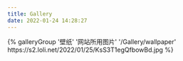 ```yaml
---
title: Gallery
date: 2022-01-24 14:28:27
---
```

<div class="gallery-group-main">
{% galleryGroup '壁纸' '网站所用图片' '/Gallery/wallpaper' https://s2.loli.net/2022/01/25/KsS3T1egQfbowBd.jpg %}
</div>